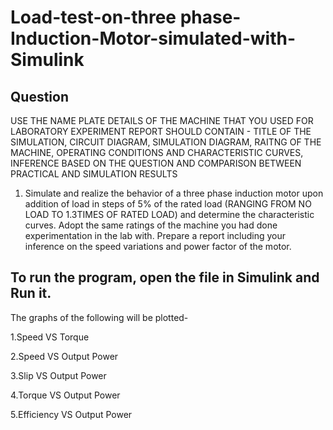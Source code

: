 # Load-test-on-three phase-Induction-Motor-simulated-with-Simulink

## Question

USE THE NAME PLATE DETAILS OF THE MACHINE THAT YOU USED FOR LABORATORY EXPERIMENT
REPORT SHOULD CONTAIN - TITLE OF THE SIMULATION, CIRCUIT DIAGRAM, SIMULATION DIAGRAM, RAITNG OF THE MACHINE, OPERATING CONDITIONS AND CHARACTERISTIC CURVES, INFERENCE BASED ON THE QUESTION AND COMPARISON BETWEEN PRACTICAL AND SIMULATION RESULTS

1.	Simulate and realize the behavior of a three phase induction motor upon addition of load in steps of 5% of the rated load (RANGING FROM NO LOAD TO 1.3TIMES OF RATED LOAD) and determine the characteristic curves. Adopt the same ratings of the machine you had done experimentation in the lab with. Prepare a report including your inference on the speed variations and power factor of the motor. 


## To run the program, open the file in Simulink and Run it.

The graphs of the following will be plotted-

1.Speed VS Torque

2.Speed VS Output Power

3.Slip VS Output Power

4.Torque VS Output Power

5.Efficiency VS Output Power
